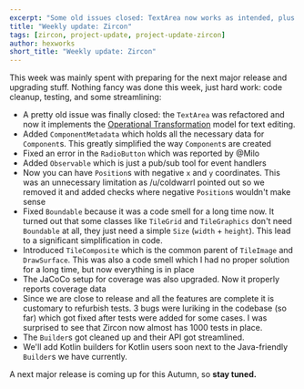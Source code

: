 ```yaml
---
excerpt: "Some old issues closed: TextArea now works as intended, plus some usability upgrades."
title: "Weekly update: Zircon"
tags: [zircon, project-update, project-update-zircon]
author: hexworks
short_title: "Weekly update: Zircon"
---
```


This week was mainly spent with preparing for the next major release and upgrading stuff.
Nothing fancy was done this week, just hard work: code cleanup, testing, and some streamlining:

- A pretty old issue was finally closed: the `TextArea` was refactored and now it implements the [Operational Transformation](https://en.wikipedia.org/wiki/Operational_transformation)
  model for text editing.
- Added `ComponentMetadata` which holds all the necessary data for `Component`s. This greatly simplified the way `Component`s are created
- Fixed an error in the `RadioButton` which was reported by @Milo
- Added `Observable` which is just a pub/sub tool for event handlers
- Now you can have `Position`s with negative `x` and `y` coordinates. This was an unnecessary limitation as
  /u/coldwarrl pointed out so we removed it and added checks where negative `Position`s wouldn't make sense
- Fixed `Boundable` because it was a code smell for a long time now. It turned out that some classes like `TileGrid` and `TileGraphics` don't
  need `Boundable` at all, they just need a simple `Size` (`width` + `height`). This lead to a significant simplification in code.
- Introduced `TileComposite` which is the common parent of `TileImage` and `DrawSurface`. This was also a code smell which I had no proper solution
  for a long time, but now everything is in place
- The JaCoCo setup for coverage was also upgraded. Now it properly reports coverage data
- Since we are close to release and all the features are complete it is customary to refurbish tests. 3 bugs were luriking in the codebase (so far)
  which got fixed after tests were added for some cases. I was surprised to see that Zircon now almost has 1000 tests in place.
- The `Builder`s got cleaned up and their API got streamlined.
- We'll add Kotlin builders for Kotlin users soon next to the Java-friendly `Builder`s we have currently.

A next major release is coming up for this Autumn, so **stay tuned.**

